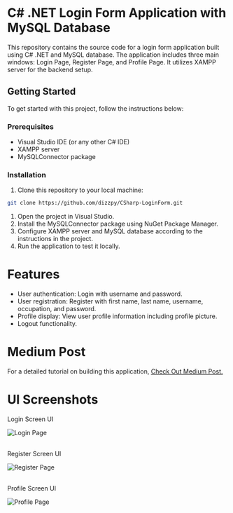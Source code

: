 # C# .NET Login Form Application with MySQL Database

This repository contains the source code for a login form application built using C# .NET and MySQL database. The application includes three main windows: Login Page, Register Page, and Profile Page. It utilizes XAMPP server for the backend setup.

## Getting Started

To get started with this project, follow the instructions below:

### Prerequisites

- Visual Studio IDE (or any other C# IDE)
- XAMPP server
- MySQLConnector package

### Installation

1. Clone this repository to your local machine:

```bash
git clone https://github.com/dizzpy/CSharp-LoginForm.git
```

1. Open the project in Visual Studio.
2. Install the MySQLConnector package using NuGet Package Manager.
3. Configure XAMPP server and MySQL database according to the instructions in the project.
4. Run the application to test it locally.

# Features
- User authentication: Login with username and password.
- User registration: Register with first name, last name, username, occupation, and password.
- Profile display: View user profile information including profile picture.
- Logout functionality.

# Medium Post
For a detailed tutorial on building this application,
[Check Out Medium Post.](https://dizzpy.medium.com/building-a-login-form-application-with-c-net-and-mysql-database-647a55b3f1bd)

# UI Screenshots
Login Screen UI

![Login Page](https://miro.medium.com/v2/resize:fit:800/format:webp/1*zdkghOYcsYtOPsPZdtRA_w.png)

<br>
Register Screen UI

![Register Page](https://miro.medium.com/v2/resize:fit:1342/format:webp/1*UAcmd56YBwqdhAUHtUHOVA.png)

<br>
Profile Screen UI

![Profile Page](https://miro.medium.com/v2/resize:fit:1212/format:webp/1*2NQW0ROAHsUeeQwU_W3y9A.png)

